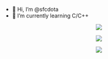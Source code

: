 - 👋 Hi, I’m @sfcdota
- 🌱 I’m currently learning C/C++



<p align="center">
  <a href="https://profile.intra.42.fr/users/cbach">
    <img src="https://github-readme-stats.vercel.app/api/top-langs/?username=sfcdota&exclude_repo=github-readme-stats,anuraghazra.github.io&langs_count=10&theme=nord&layout=compact&hide=php,javascript,css,html,swift,roff"/>
  </a>
</p>

<p align="center">
  <a href="https://profile.intra.42.fr/users/cbach">
    <img src="https://github-readme-stats.vercel.app/api?username=sfcdota&count_private=true&show_icons=true&theme=nord"/>
  </a>
</p>

<p align="center">
  <a href="https://profile.intra.42.fr/users/cbach">
    <img src="https://badge42.herokuapp.com/api/stats/cbach?darkmode=true"/>
  </a>
</p>
